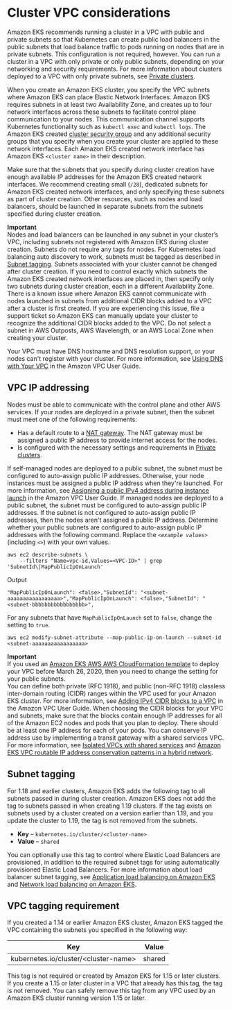 # Cluster VPC considerations<a name="network_reqs"></a>

Amazon EKS recommends running a cluster in a VPC with public and private subnets so that Kubernetes can create public load balancers in the public subnets that load balance traffic to pods running on nodes that are in private subnets\. This configuration is not required, however\. You can run a cluster in a VPC with only private or only public subnets, depending on your networking and security requirements\. For more information about clusters deployed to a VPC with only private subnets, see [Private clusters](private-clusters.md)\. 

When you create an Amazon EKS cluster, you specify the VPC subnets where Amazon EKS can place Elastic Network Interfaces\. Amazon EKS requires subnets in at least two Availability Zone, and creates up to four network interfaces across these subnets to facilitate control plane communication to your nodes\. This communication channel supports Kubernetes functionality such as `kubectl exec` and `kubectl logs`\. The Amazon EKS created [cluster security group](sec-group-reqs.md#cluster-sg) and any additional security groups that you specify when you create your cluster are applied to these network interfaces\. Each Amazon EKS created network interface has Amazon EKS `<cluster name>` in their description\.

Make sure that the subnets that you specify during cluster creation have enough available IP addresses for the Amazon EKS created network interfaces\. We recommend creating small \(`/28`\), dedicated subnets for Amazon EKS created network interfaces, and only specifying these subnets as part of cluster creation\. Other resources, such as nodes and load balancers, should be launched in separate subnets from the subnets specified during cluster creation\.

**Important**  
Nodes and load balancers can be launched in any subnet in your cluster’s VPC, including subnets not registered with Amazon EKS during cluster creation\. Subnets do not require any tags for nodes\. For Kubernetes load balancing auto discovery to work, subnets must be tagged as described in [Subnet tagging](#vpc-subnet-tagging)\. 
Subnets associated with your cluster cannot be changed after cluster creation\. If you need to control exactly which subnets the Amazon EKS created network interfaces are placed in, then specify only two subnets during cluster creation, each in a different Availability Zone\. 
There is a known issue where Amazon EKS cannot communicate with nodes launched in subnets from additional CIDR blocks added to a VPC after a cluster is first created\. If you are experiencing this issue, file a support ticket so Amazon EKS can manually update your cluster to recognize the additional CIDR blocks added to the VPC\. 
Do not select a subnet in AWS Outposts, AWS Wavelength, or an AWS Local Zone when creating your cluster\.

Your VPC must have DNS hostname and DNS resolution support, or your nodes can't register with your cluster\. For more information, see [Using DNS with Your VPC](https://docs.aws.amazon.com/vpc/latest/userguide/vpc-dns.html) in the Amazon VPC User Guide\. 

## VPC IP addressing<a name="vpc-cidr"></a>

Nodes must be able to communicate with the control plane and other AWS services\. If your nodes are deployed in a private subnet, then the subnet must meet one of the following requirements: 
+ Has a default route to a [NAT gateway](https://docs.aws.amazon.com/vpc/latest/userguide/vpc-nat-gateway.html)\. The NAT gateway must be assigned a public IP address to provide internet access for the nodes\. 
+ Is configured with the necessary settings and requirements in [Private clusters](private-clusters.md)\.

If self\-managed nodes are deployed to a public subnet, the subnet must be configured to auto\-assign public IP addresses\. Otherwise, your node instances must be assigned a public IP address when they're launched\. For more information, see [Assigning a public IPv4 address during instance launch](https://docs.aws.amazon.com/vpc/latest/userguide/vpc-ip-addressing.html#vpc-public-ip) in the Amazon VPC User Guide\. If managed nodes are deployed to a public subnet, the subnet must be configured to auto\-assign public IP addresses\. If the subnet is not configured to auto\-assign public IP addresses, then the nodes aren't assigned a public IP address\. Determine whether your public subnets are configured to auto\-assign public IP addresses with the following command\. Replace the *`<example values>`* \(including *`<>`*\) with your own values\. 

```
aws ec2 describe-subnets \
    --filters "Name=vpc-id,Values=<VPC-ID>" | grep 'SubnetId\|MapPublicIpOnLaunch'
```

Output

```
"MapPublicIpOnLaunch": <false>,"SubnetId": "<subnet-aaaaaaaaaaaaaaaaa>","MapPublicIpOnLaunch": <false>,"SubnetId": "<subnet-bbbbbbbbbbbbbbbbb>",
```

For any subnets that have `MapPublicIpOnLaunch` set to `false`, change the setting to `true`\.

```
aws ec2 modify-subnet-attribute --map-public-ip-on-launch --subnet-id <subnet-aaaaaaaaaaaaaaaaa>
```

**Important**  
If you used an [Amazon EKS AWS AWS CloudFormation template](create-public-private-vpc.md) to deploy your VPC before March 26, 2020, then you need to change the setting for your public subnets\.   
You can define both private \(RFC 1918\), and public \(non\-RFC 1918\) classless inter\-domain routing \(CIDR\) ranges within the VPC used for your Amazon EKS cluster\. For more information, see [Adding IPv4 CIDR blocks to a VPC](https://docs.aws.amazon.com/vpc/latest/userguide/VPC_Subnets.html#vpc-resize) in the Amazon VPC User Guide\. When choosing the CIDR blocks for your VPC and subnets, make sure that the blocks contain enough IP addresses for all of the Amazon EC2 nodes and pods that you plan to deploy\. There should be at least one IP address for each of your pods\. You can conserve IP address use by implementing a transit gateway with a shared services VPC\. For more information, see [Isolated VPCs with shared services](https://docs.aws.amazon.com/vpc/latest/tgw/transit-gateway-isolated-shared.html) and [Amazon EKS VPC routable IP address conservation patterns in a hybrid network](http://aws.amazon.com/blogs/containers/eks-vpc-routable-ip-address-conservation/)\.

## Subnet tagging<a name="vpc-subnet-tagging"></a>

For 1\.18 and earlier clusters, Amazon EKS adds the following tag to all subnets passed in during cluster creation\. Amazon EKS does not add the tag to subnets passed in when creating 1\.19 clusters\. If the tag exists on subnets used by a cluster created on a version earlier than 1\.19, and you update the cluster to 1\.19, the tag is not removed from the subnets\.
+ **Key** – `kubernetes.io/cluster/<cluster-name>`
+ **Value** – `shared`

You can optionally use this tag to control where Elastic Load Balancers are provisioned, in addition to the required subnet tags for using automatically provisioned Elastic Load Balancers\. For more information about load balancer subnet tagging, see [Application load balancing on Amazon EKS](alb-ingress.md) and [Network load balancing on Amazon EKS](load-balancing.md)\.

## VPC tagging requirement<a name="vpc-tagging"></a>

If you created a 1\.14 or earlier Amazon EKS cluster, Amazon EKS tagged the VPC containing the subnets you specified in the following way: 


| Key | Value | 
| --- | --- | 
| kubernetes\.io/cluster/<cluster\-name> | shared | 

This tag is not required or created by Amazon EKS for 1\.15 or later clusters\. If you create a 1\.15 or later cluster in a VPC that already has this tag, the tag is not removed\. You can safely remove this tag from any VPC used by an Amazon EKS cluster running version 1\.15 or later\. 